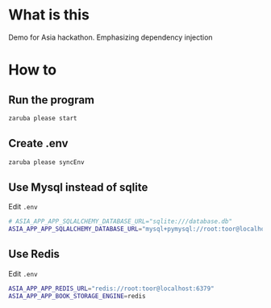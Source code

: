 # What is this

Demo for Asia hackathon. Emphasizing dependency injection

# How to

## Run the program

```sh
zaruba please start
```

## Create .env

```sh
zaruba please syncEnv
```

## Use Mysql instead of sqlite

Edit `.env`

```sh
# ASIA_APP_APP_SQLALCHEMY_DATABASE_URL="sqlite:///database.db"
ASIA_APP_APP_SQLALCHEMY_DATABASE_URL="mysql+pymysql://root:toor@localhost:3306/asia"
```

## Use Redis

Edit `.env`

```sh
ASIA_APP_APP_REDIS_URL="redis://root:toor@localhost:6379"
ASIA_APP_APP_BOOK_STORAGE_ENGINE=redis
```